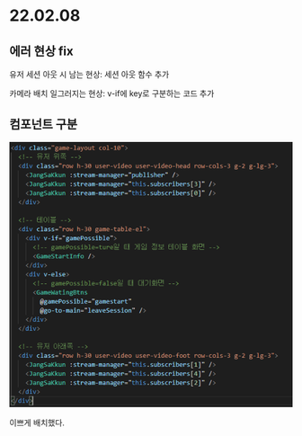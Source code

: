 # 22.02.08

## 에러 현상 fix

유저 세션 아웃 시 남는 현상: 세션 아웃 함수 추가

카메라 배치 일그러지는 현상: v-if에 key로 구분하는 코드 추가



## 컴포넌트 구분

![image-20220209100807814](README_0208.assets/image-20220209100807814.png)

이쁘게 배치했다.